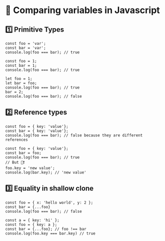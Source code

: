 # 🙉 Comparing variables in Javascript

## 1️⃣ Primitive Types

```
const foo = 'var';
const bar = 'var';
console.log(foo === bar); // true

const foo = 1;
const bar = 1;
console.log(foo === bar); // true

let foo = 1;
let bar = foo;
console.log(foo === bar); // true
bar = 2;
console.log(foo === bar); // false
```

## 2️⃣ Reference types

```
const foo = { key: 'value'};
const bar = { key: 'value'};
console.log(foo === bar); // false because they are different references

const foo = { key: 'value'};
const bar = foo;
console.log(foo === bar); // true
// But 👀❗
foo.key = 'new value';
console.log(bar.key); // 'new value'
```

## 3️⃣ Equality in shallow clone

```
const foo = { x: 'hello world', y: 2 };
const bar = {...foo} 
console.log(foo === bar); // false

const a = { key: 'hi' };
const foo = { key: a };
const bar = {...foo}; // foo !== bar
console.log(foo.key === bar.key) // true
```